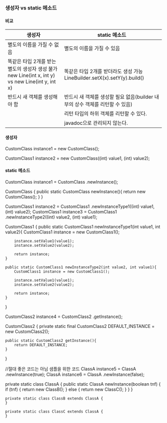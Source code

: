 ### 생성자 vs static 메소드

#### 비교
| 생성자 | static 메소드 |
| --- | --- |
| 별도의 이름을 가질 수 없음 | 별도의 이름을 가질 수 있음 |
| 똑같은 타입 2개를 받는 별도의 생성자 생성 불가 new Line(int x, int y) vs new Line(int y, int x) | 똑같은 타입 2개를 받더라도 생성 가능 LineBuilder.setX(x).setY(y).build() |
| 반드시 새 객체를 생성해야 함 | 반드시 새 객체를 생성할 필요 없음(builder 내부의 상수 객체를 리턴할 수 있음) |
|  | 리턴 타입의 하위 객체를 리턴할 수 있다. |
|  | javadoc으로 관리되지 않는다. |

#### 생성자
CustomClass instance1 = new CustomClass();

CustomClass1 instance2 = new CustomClass((int) value1, (int) value2);

#### static 메소드
CustomClass instance1 = CustomClass
							.newInstance();

CustomClass {
	public static CustomClass newInstance(){
		return new CustomClass();
	}
}

CustomClass1 instance2 = CustomClass1
							.newInstanceType1((int) value1, (int) value2);
CustomClass1 instance3 = CustomClass1
							.newInstanceType2((int) value2, (int) value1);

CustomClass1 {
	public static CustomClass1 newInstanceType1(int value1, int value2){
		CustomClass1 instance = new CustomClass1();

		instance.setValue1(value1);
		instance.setValue2(value2);

		return instance;
	}

	public static CustomClass1 newInstanceType2(int value2, int value1){
		CustomClass1 instance = new CustomClass1();

        instance.setValue1(value1);
        instance.setValue2(value2);

        return instance;
	}
}

CustomClass2 instance4 = CustomClass2
							.getInstance();

CustomClass2 {
	private static final CustomClass2 DEFAULT_INSTANCE = new CustomClass2();

	public static CustomClass2 getInstance(){
		return DEFAULT_INSTANCE;
	}
}

//절대 좋은 코드는 아님 샘플을 위한 코드
ClassA instance5 = ClassA
				.newInstance(true);
ClassA instance6 = ClassA
				.newInstance(false);

private static class ClassA {
		public static ClassA newInstance(boolean tnf) {
			if (tnf) {
				return new ClassB();
			} else {
				return new ClassC();
			}
		}
	}

	private static class ClassB extends ClassA {
	}

	private static class ClassC extends ClassA {
	}